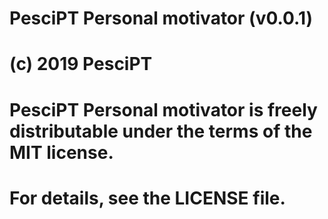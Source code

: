 # PesciPT Personal motivator (v0.0.1)
# (c) 2019 PesciPT
# PesciPT Personal motivator is freely distributable under the terms of the MIT license.
# For details, see the LICENSE file.
#
